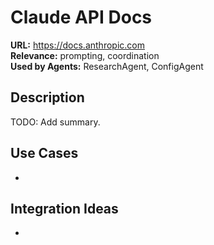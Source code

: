 # Claude API Docs

**URL:** https://docs.anthropic.com  
**Relevance:** prompting, coordination  
**Used by Agents:** ResearchAgent, ConfigAgent

## Description
TODO: Add summary.

## Use Cases
- 

## Integration Ideas
- 
